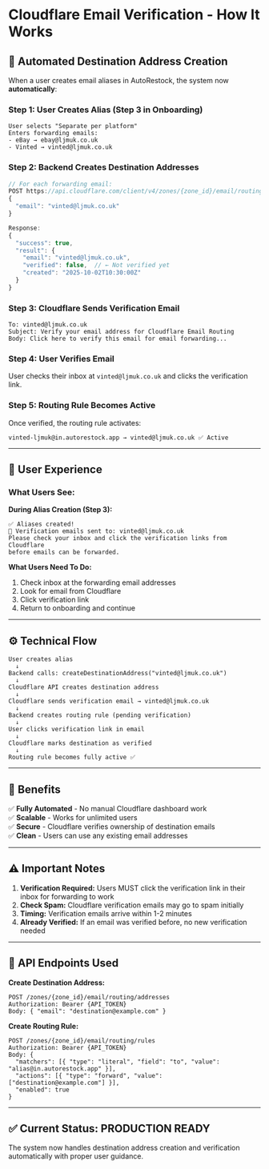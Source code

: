 # Cloudflare Email Verification - How It Works

## 🔄 Automated Destination Address Creation

When a user creates email aliases in AutoRestock, the system now **automatically**:

### Step 1: User Creates Alias (Step 3 in Onboarding)
```
User selects "Separate per platform"
Enters forwarding emails:
- eBay → ebay@ljmuk.co.uk
- Vinted → vinted@ljmuk.co.uk
```

### Step 2: Backend Creates Destination Addresses
```javascript
// For each forwarding email:
POST https://api.cloudflare.com/client/v4/zones/{zone_id}/email/routing/addresses
{
  "email": "vinted@ljmuk.co.uk"
}

Response:
{
  "success": true,
  "result": {
    "email": "vinted@ljmuk.co.uk",
    "verified": false,  // ← Not verified yet
    "created": "2025-10-02T10:30:00Z"
  }
}
```

### Step 3: Cloudflare Sends Verification Email
```
To: vinted@ljmuk.co.uk
Subject: Verify your email address for Cloudflare Email Routing
Body: Click here to verify this email for email forwarding...
```

### Step 4: User Verifies Email
User checks their inbox at `vinted@ljmuk.co.uk` and clicks the verification link.

### Step 5: Routing Rule Becomes Active
Once verified, the routing rule activates:
```
vinted-ljmuk@in.autorestock.app → vinted@ljmuk.co.uk ✅ Active
```

---

## 📧 User Experience

### What Users See:

**During Alias Creation (Step 3):**
```
✅ Aliases created! 
📧 Verification emails sent to: vinted@ljmuk.co.uk
Please check your inbox and click the verification links from Cloudflare 
before emails can be forwarded.
```

**What Users Need To Do:**
1. Check inbox at the forwarding email addresses
2. Look for email from Cloudflare
3. Click verification link
4. Return to onboarding and continue

---

## ⚙️ Technical Flow

```
User creates alias
  ↓
Backend calls: createDestinationAddress("vinted@ljmuk.co.uk")
  ↓
Cloudflare API creates destination address
  ↓
Cloudflare sends verification email → vinted@ljmuk.co.uk
  ↓
Backend creates routing rule (pending verification)
  ↓
User clicks verification link in email
  ↓
Cloudflare marks destination as verified
  ↓
Routing rule becomes fully active ✅
```

---

## 🎯 Benefits

✅ **Fully Automated** - No manual Cloudflare dashboard work  
✅ **Scalable** - Works for unlimited users  
✅ **Secure** - Cloudflare verifies ownership of destination emails  
✅ **Clean** - Users can use any existing email addresses  

---

## ⚠️ Important Notes

1. **Verification Required:** Users MUST click the verification link in their inbox for forwarding to work
2. **Check Spam:** Cloudflare verification emails may go to spam initially
3. **Timing:** Verification emails arrive within 1-2 minutes
4. **Already Verified:** If an email was verified before, no new verification needed

---

## 🔧 API Endpoints Used

**Create Destination Address:**
```
POST /zones/{zone_id}/email/routing/addresses
Authorization: Bearer {API_TOKEN}
Body: { "email": "destination@example.com" }
```

**Create Routing Rule:**
```
POST /zones/{zone_id}/email/routing/rules
Authorization: Bearer {API_TOKEN}
Body: {
  "matchers": [{ "type": "literal", "field": "to", "value": "alias@in.autorestock.app" }],
  "actions": [{ "type": "forward", "value": ["destination@example.com"] }],
  "enabled": true
}
```

---

## ✅ Current Status: PRODUCTION READY

The system now handles destination address creation and verification automatically with proper user guidance.









